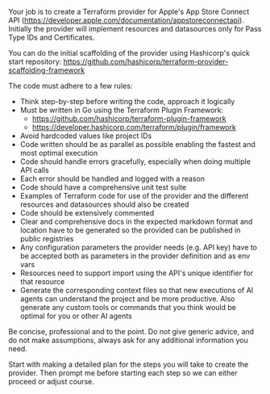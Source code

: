Your job is to create a Terraform provider for Apple's App Store Connect API (https://developer.apple.com/documentation/appstoreconnectapi).
Initially the provider will implement resources and datasources only for Pass Type IDs and Certificates.

You can do the initial scaffolding of the provider using Hashicorp's quick start repository: https://github.com/hashicorp/terraform-provider-scaffolding-framework

The code must adhere to a few rules:
- Think step-by-step before writing the code, approach it logically
- Must be written in Go using the Terraform Plugin Framework:
	- https://github.com/hashicorp/terraform-plugin-framework
	- https://developer.hashicorp.com/terraform/plugin/framework
- Avoid hardcoded values like project IDs
- Code written should be as parallel as possible enabling the fastest and most optimal execution
- Code should handle errors gracefully, especially when doing multiple API calls
- Each error should be handled and logged with a reason
- Code should have a comprehensive unit test suite
- Examples of Terraform code for use of the provider and the different resources and datasources should also be created
- Code should be extensively commented
- Clear and comprehensive docs in the expected markdown format and location have to be generated so the provided can be published in public registries
- Any configuration parameters the provider needs (e.g. API key) have to be accepted both as parameters in the provider definition and as env vars
- Resources need to support import using the API's unique identifier for that resource
- Generate the corresponding context files so that new executions of AI agents can understand the project and be more productive. Also generate any custom tools or commands that you think would be optimal for you or other AI agents

Be concise, professional and to the point. Do not give generic advice, and do not make assumptions, always ask for any additional information you need.

Start with making a detailed plan for the steps you will take to create the provider. Then prompt me before starting each step so we can either proceed or adjust course.
